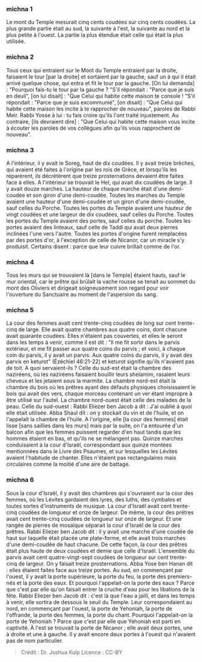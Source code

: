 
### michna 1
Le mont du Temple mesurait cinq cents coudées sur cinq cents coudées. La plus grande partie était au sud, la suivante à l'est, la suivante au nord et la plus petite à l'ouest. La partie la plus étendue était celle qui était la plus utilisée.

### michna 2
Tous ceux qui entraient sur le Mont du Temple entraient par la droite, faisaient le tour [par la droite] et sortaient par la gauche, sauf un à qui il était arrivé quelque chose, qui entra et fit le tour par la gauche. [On lui demanda] : "Pourquoi fais-tu le tour par la gauche ? "S'il répondait : "Parce que je suis en deuil", [on lui disait] : "Que Celui qui habite cette maison te console ! "S'il répondait : "Parce que je suis excommunié", [on disait] : "Que Celui qui habite cette maison les incite à te rapprocher de nouveau", paroles de Rabbi Meir. Rabbi Yosse à lui : tu fais croire qu'ils l'ont traité injustement. Au contraire, [ils devraient dire] : "Que Celui qui habite cette maison vous incite à écouter les paroles de vos collègues afin qu'ils vous rapprochent de nouveau".

### michna 3
A l'intérieur, il y avait le Soreg, haut de dix coudées. Il y avait treize brèches, qui avaient été faites à l'origine par les rois de Grèce, et lorsqu'ils les réparèrent, ils décrétèrent que treize prosternations devaient être faites face à elles. A l'intérieur se trouvait le Hel, qui avait dix coudées de large. Il y avait douze marches. La hauteur de chaque marche était d'une demi-coudée et son giron d'une demi-coudée. Toutes les marches du Temple avaient une hauteur d'une demi-coudée et un giron d'une demi-coudée, sauf celles du Porche. Toutes les portes du Temple avaient une hauteur de vingt coudées et une largeur de dix coudées, sauf celles du Porche. Toutes les portes du Temple avaient des portes, sauf celles du porche. Toutes les portes avaient des linteaux, sauf celle de Taddi qui avait deux pierres inclinées l'une vers l'autre. Toutes les portes d'origine furent remplacées par des portes d'or, à l'exception de celle de Nicanor, car un miracle s'y produisit. Certains disent : parce que leur cuivre brillait comme de l'or.

### michna 4
Tous les murs qui se trouvaient là [dans le Temple] étaient hauts, sauf le mur oriental, car le prêtre qui brûlait la vache rousse se tenait au sommet du mont des Oliviers et dirigeait soigneusement son regard pour voir l'ouverture du Sanctuaire au moment de l'aspersion du sang.

### michna 5
La cour des femmes avait cent trente-cinq coudées de long sur cent trente-cinq de large. Elle avait quatre chambres aux quatre coins, dont chacune avait quarante coudées. Elles n'étaient pas couvertes, et elles le seront dans les temps à venir, comme il est dit : "Il me fit sortir dans le parvis extérieur, et me fit passer aux quatre coins du parvis ; et voici, à chaque coin du parvis, il y avait un parvis. Aux quatre coins du parvis, il y avait des parvis en keturot" (Ézéchiel 46:21-22) et keturot signifie qu'ils n'avaient pas de toit. A quoi servaient-ils ? Celle du sud-est était la chambre des naziréens, où les naziréens faisaient bouillir leurs shelamim, rasaient leurs cheveux et les jetaient sous la marmite. La chambre nord-est était la chambre du bois où les prêtres ayant des défauts physiques choisissaient le bois qui avait des vers, chaque morceau contenant un ver étant impropre à être utilisé sur l'autel. La chambre nord-ouest était celle des malades de la peau. Celle du sud-ouest : Rabbi Eliezer ben Jacob a dit : J'ai oublié à quoi elle était utilisée. Abba Shaul dit : on y stockait du vin et de l'huile, et on l'appelait la chambre de l'huile. A l'origine, elle [la cour des femmes] était lisse [sans saillies dans les murs] mais par la suite, on l'a entourée d'un balcon afin que les femmes puissent regarder d'en haut tandis que les hommes étaient en bas, et qu'ils ne se mélangent pas. Quinze marches conduisaient à la cour d'Israël, correspondant aux quinze montées mentionnées dans le Livre des Psaumes, et sur lesquelles les Lévites avaient l'habitude de chanter. Elles n'étaient pas rectangulaires mais circulaires comme la moitié d'une aire de battage.

### michna 6
Sous la cour d'Israël, il y avait des chambres qui s'ouvraient sur la cour des femmes, où les Lévites gardaient des lyres, des luths, des cymbales et toutes sortes d'instruments de musique. La cour d'Israël avait cent trente-cinq coudées de longueur et onze de largeur. De même, la cour des prêtres avait cent trente-cinq coudées de longueur sur onze de largeur. Et une rangée de pierres de mosaïque séparait la cour d'Israël de la cour des prêtres. Rabbi Eliezer ben Jacob dit : il y avait une marche d'une coudée de haut sur laquelle était placée une plate-forme, et elle avait trois marches d'une demi-coudée de haut chacune. De cette façon, la cour des prêtres était plus haute de deux coudées et demie que celle d'Israël. L'ensemble du parvis avait cent quatre-vingt-sept coudées de longueur sur cent trente-cinq de largeur. On y faisait treize prosternations. Abba Yose ben Hanan dit : elles étaient faites face aux treize portes. Au sud, en commençant par l'ouest, il y avait la porte supérieure, la porte du feu, la porte des premiers-nés et la porte des eaux. Et pourquoi l'appelait-on la porte des eaux ? Parce que c'est par elle qu'on faisait entrer la cruche d'eau pour les libations de la fête. Rabbi Eliezer ben Jacob dit : c'est là que l'eau a jailli, et dans les temps à venir, elle sortira de dessous le seuil du Temple. Leur correspondaient au nord, en commençant par l'ouest, la porte de Yehoniah, la porte de l'offrande, la porte des femmes, la porte du chant. Pourquoi l'appelait-on la porte de Yehoniah ? Parce que c'est par elle que Yehoniah est parti en captivité. À l'est se trouvait la porte de Nicanor ; elle avait deux portes, une à droite et une à gauche. Il y avait encore deux portes à l'ouest qui n'avaient pas de nom particulier.

>Crédit : Dr. Joshua Kulp
>Licence : CC-BY